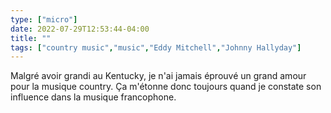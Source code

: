 ```yaml
---
type: ["micro"]
date: 2022-07-29T12:53:44-04:00
title: ""
tags: ["country music","music","Eddy Mitchell","Johnny Hallyday"]
---
```

Malgré avoir grandi au Kentucky, je n'ai jamais éprouvé un grand amour pour la musique country. Ça m'étonne donc toujours quand je constate son influence dans la musique francophone.
